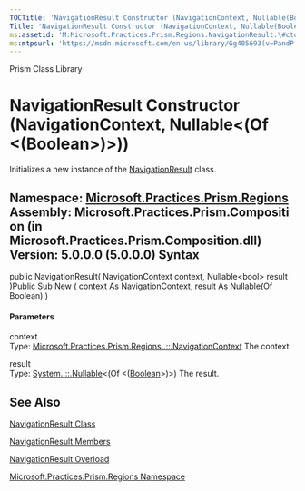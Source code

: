 ```yaml
---
TOCTitle: 'NavigationResult Constructor (NavigationContext, Nullable(Boolean))'
Title: 'NavigationResult Constructor (NavigationContext, Nullable(Boolean)) (Microsoft.Practices.Prism.Regions)'
ms:assetid: 'M:Microsoft.Practices.Prism.Regions.NavigationResult.\#ctor(Microsoft.Practices.Prism.Regions.NavigationContext,System.Nullable{System.Boolean})'
ms:mtpsurl: 'https://msdn.microsoft.com/en-us/library/Gg405693(v=PandP.50)'
---
```


Prism Class Library

NavigationResult Constructor (NavigationContext, Nullable&lt;(Of &lt;(Boolean&gt;)&gt;))
========================================================================================

Initializes a new instance of the [NavigationResult](https://msdn.microsoft.com/t:microsoft.practices.prism.regions.navigationresult) class.

**Namespace:** [Microsoft.Practices.Prism.Regions](https://msdn.microsoft.com/n:microsoft.practices.prism.regions)
**Assembly:** Microsoft.Practices.Prism.Composition (in Microsoft.Practices.Prism.Composition.dll) Version: 5.0.0.0 (5.0.0.0)
Syntax
------

<span id="syntaxToggle"></span>public NavigationResult( NavigationContext context, Nullable&lt;bool&gt; result )Public Sub New ( context As NavigationContext, result As Nullable(Of Boolean) )
#### Parameters

context  
Type: [Microsoft.Practices.Prism.Regions..::.NavigationContext](https://msdn.microsoft.com/t:microsoft.practices.prism.regions.navigationcontext)
The context.

<!-- -->

result  
Type: [System..::.Nullable](http://msdn2.microsoft.com/en-us/library/b3h38hb0)&lt;(Of &lt;([Boolean](http://msdn2.microsoft.com/en-us/library/a28wyd50)&gt;)&gt;)
The result.

See Also
--------

<span id="seeAlsoToggle"></span>
[NavigationResult Class](https://msdn.microsoft.com/t:microsoft.practices.prism.regions.navigationresult)

[NavigationResult Members](https://msdn.microsoft.com/allmembers.t:microsoft.practices.prism.regions.navigationresult)

[NavigationResult Overload](https://msdn.microsoft.com/overload:microsoft.practices.prism.regions.navigationresult.)

[Microsoft.Practices.Prism.Regions Namespace](https://msdn.microsoft.com/n:microsoft.practices.prism.regions)
